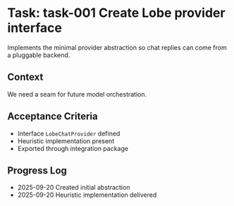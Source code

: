 # Task: task-001 Create Lobe provider interface

Implements the minimal provider abstraction so chat replies can come from a pluggable backend.

## Context
We need a seam for future model orchestration.

## Acceptance Criteria
- Interface `LobeChatProvider` defined
- Heuristic implementation present
- Exported through integration package

## Progress Log
- 2025-09-20 Created initial abstraction
- 2025-09-20 Heuristic implementation delivered

